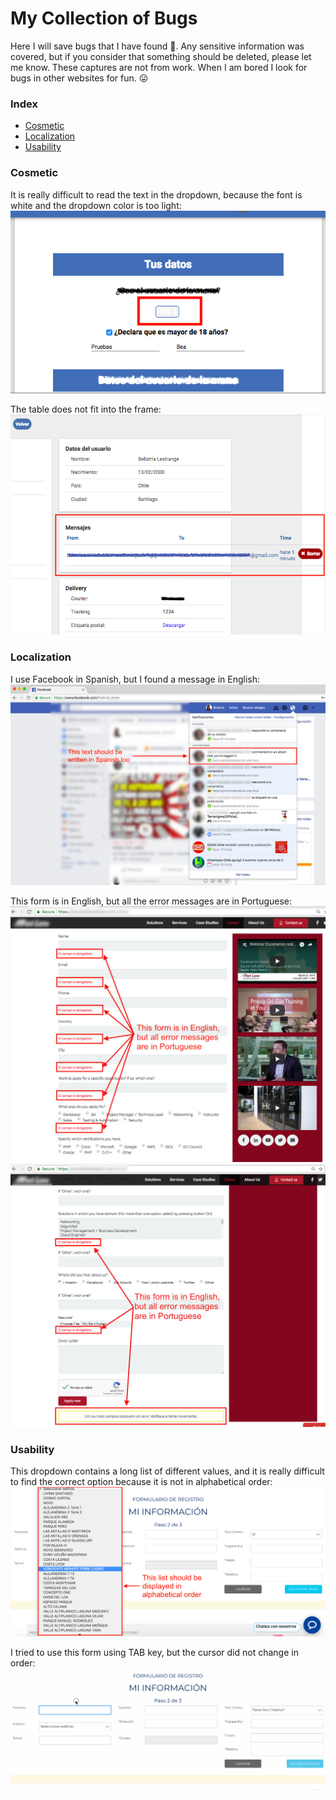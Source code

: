 # My Collection of Bugs

Here I will save bugs that I have found :bug:. Any sensitive information was covered, but if you consider that something should be deleted, please let me know. These captures are not from work. When I am bored I look for bugs in other websites for fun. :stuck_out_tongue:

### Index
* [Cosmetic](#cosmetic)
* [Localization](#localization)
* [Usability](#usability)

### Cosmetic
It is really difficult to read the text in the dropdown, because the font is white and the dropdown color is too light:
![font](https://github.com/marubatsu/bugs-collection/blob/master/Cosmetic/web_form_text_is_difficult_to_be_read.png)

The table does not fit into the frame: 
![text](https://github.com/marubatsu/bugs-collection/blob/master/Cosmetic/web_form_text_does_not_fit.png)

### Localization
I use Facebook in Spanish, but I found a message in English:
![Notifications in Facebook](https://github.com/marubatsu/bugs-collection/blob/master/Localization/web_Facebook_notifications.jpg)

This form is in English, but all the error messages are in Portuguese:
![Form1](https://github.com/marubatsu/bugs-collection/blob/master/Localization/web_form_msgs_in_portuguese_1.jpg)
![Form2](https://github.com/marubatsu/bugs-collection/blob/master/Localization/web_form_msgs_in_portuguese_2.jpg)

### Usability
This dropdown contains a long list of different values, and it is really difficult to find the correct option because it is not in alphabetical order:
![List](https://github.com/marubatsu/bugs-collection/blob/master/Usability/web_form1_list_is_not_in_alphabetical_order.png)

I tried to use this form using TAB key, but the cursor did not change in order:
![Tab key](https://github.com/marubatsu/bugs-collection/blob/master/Usability/web_form1_when_user_presses_tab_key_fields_do_not_change_in_order.gif)
